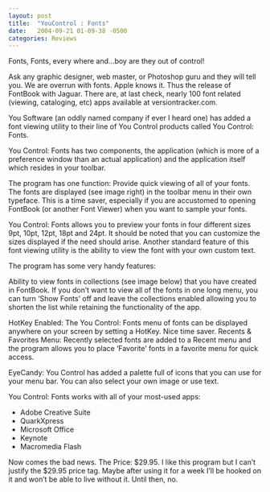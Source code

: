 ```yaml
---
layout: post
title:  "YouControl : Fonts"
date:   2004-09-21 01-09-38 -0500
categories: Reviews
---
```


Fonts, Fonts, every where and…boy are they out of control!

Ask any graphic designer, web master, or Photoshop guru and they will tell you. We are overrun with fonts. Apple knows it. Thus the release of FontBook with Jaguar. There are, at last check, nearly 100 font related (viewing, cataloging, etc) apps available at versiontracker.com.

You Software (an oddly named company if ever I heard one) has added a font viewing utility to their line of You Control products called You Control: Fonts.

You Control: Fonts has two components, the application (which is more of a preference window than an actual application) and the application itself which resides in your toolbar.

The program has one function: Provide quick viewing of all of your fonts. The fonts are displayed (see image right) in the toolbar menu in their own typeface. This is a time saver, especially if you are accustomed to opening FontBook (or another Font Viewer) when you want to sample your fonts.

You Control: Fonts allows you to preview your fonts in four different sizes 9pt, 10pt, 12pt, 18pt and 24pt. It should be noted that you can customize the sizes displayed if the need should arise. Another standard feature of this font viewing utility is the ability to view the font with your own custom text.

The program has some very handy features:

Ability to view fonts in collections (see image below) that you have created in FontBook. If you don’t want to view all of the fonts in one long menu, you can turn ‘Show Fonts’ off and leave the collections enabled allowing you to shorten the list while retaining the functionality of the app.

HotKey Enabled: The You Control: Fonts menu of fonts can be displayed anywhere on your screen by setting a HotKey. Nice time saver. Recents & Favorites Menu: Recently selected fonts are added to a Recent menu and the program allows you to place ‘Favorite’ fonts in a favorite menu for quick access.

EyeCandy: You Control has added a palette full of icons that you can use for your menu bar. You can also select your own image or use text.

You Control: Fonts works with all of your most-used apps:

*   Adobe Creative Suite
*   QuarkXpress
*   Microsoft Office
*   Keynote
*   Macromedia Flash

Now comes the bad news. The Price: $29.95. I like this program but I can’t justify the $29.95 price tag. Maybe after using it for a week I’ll be hooked on it and won’t be able to live without it. Until then, no.

